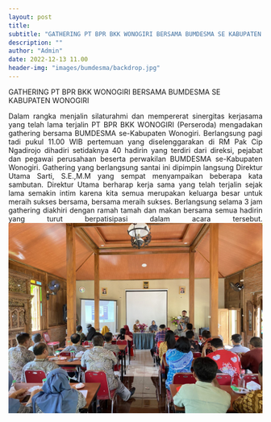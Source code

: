 ```yaml
---
layout: post
title: 
subtitle: "GATHERING PT BPR BKK WONOGIRI BERSAMA BUMDESMA SE KABUPATEN WONOGIRI"
description: ""
author: "Admin"
date: 2022-12-13 11.00
header-img: "images/bumdesma/backdrop.jpg"
---
```


GATHERING PT BPR BKK WONOGIRI BERSAMA BUMDESMA SE KABUPATEN WONOGIRI

<div style="text-align: justify;">
Dalam rangka menjalin silaturahmi dan mempererat sinergitas kerjasama yang telah lama terjalin PT BPR BKK WONOGIRI (Perseroda) mengadakan gathering bersama BUMDESMA se-Kabupaten Wonogiri. Berlangsung pagi tadi pukul 11.00 WIB pertemuan yang diselenggarakan di RM Pak Cip Ngadirojo dihadiri setidaknya 40 hadirin yang terdiri dari direksi, pejabat dan pegawai perusahaan beserta perwakilan BUMDESMA se-Kabupaten Wonogiri. Gathering yang berlangsung santai ini dipimpin langsung Direktur Utama Sarti, S.E.,M.M yang sempat menyampaikan beberapa kata sambutan. Direktur Utama berharap kerja sama yang telah terjalin sejak lama semakin intim karena kita semua merupakan keluarga besar untuk meraih sukses bersama, bersama meraih sukses. Berlangsung selama 3 jam gathering diakhiri dengan ramah tamah dan makan bersama semua hadirin yang turut berpatisipasi dalam acara tersebut.

<img src="/images/bumdesma/headbumdes.jpg" class="img-responsive img-centered" alt="">






